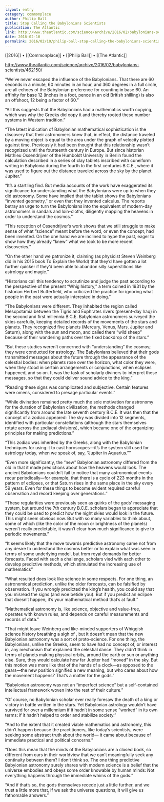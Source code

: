 ```yaml
---
layout: entry
category: commonplace
author: Philip Ball
title: Stop Calling the Babylonians Scientists
publication: The Atlantic
link: http://www.theatlantic.com/science/archive/2016/02/babylonians-scientists/462150/
date: 2016-02-10
permalink: 2016/02/10/philip-ball-stop-calling-the-babylonians-scientists
---
```


[[2016]] • [[Commonplace]] • [[Philip Ball]] • [[The Atlantic]]

http://www.theatlantic.com/science/archive/2016/02/babylonians-scientists/462150/

“We’ve never escaped the influence of the Babylonians. That there are 60 seconds in a minute, 60 minutes in an hour, and 360 degrees in a full circle, are all echoes of the Babylonian preference for counting in base 60. An affinity for base 12 (inches in a foot, pence in an old British shilling) is also an offshoot, 12 being a factor of 60.”

“All this suggests that the Babylonians had a mathematics worth copying, which was why the Greeks did copy it and thereby rooted these number systems in Western tradition.”

“The latest indication of Babylonian mathematical sophistication is the discovery that their astronomers knew that, in effect, the distance traveled by a moving object is equal to the area under the graph of velocity plotted against time. Previously it had been thought that this relationship wasn’t recognized until the fourteenth century in Europe. But since historian Mathieu Ossendrijver of the Humboldt University in Berlin found the calculation described in a series of clay tablets inscribed with cuneiform writing in Babylonia during the fourth to the first centuries B.C.E., where it was used to figure out the distance traveled across the sky by the planet Jupiter.”

“It’s a startling find. But media accounts of the work have exaggerated its significance for understanding what the Babylonians were up to when they did astronomy. Some have implied that the tablet shows the Babylonians “invented geometry,” or even that they invented calculus. The reports betray an urge to turn the Babylonians into the equivalent of modern-day astronomers in sandals and loin-cloths, diligently mapping the heavens in order to understand the cosmos.”

“This reception of Ossendrijver’s work shows that we still struggle to make sense of what “science” meant before the word, or even the concept, had been invented. On the one hand we are inclined to hype the past, eager to show how they already “knew” what we took to be more recent discoveries.”

“On the other hand we patronize it, claiming (as physicist Steven Weinberg did in his 2015 book To Explain the World) that they’d have gotten a lot further quicker if they’d been able to abandon silly superstitions like astrology and magic.”

“Historians call this tendency to scrutinize and judge the past according to the perspective of the present “Whig history,” a term coined in 1931 by the historian Herbert Butterfield, who criticized the practice for ignoring what people in the past were actually interested in doing.”

“The Babylonians were different. They inhabited the region called Mesopotamia between the Tigris and Euphrates rivers (present-day Iraq) in the second and first millennia B.C.E. Babylonian astronomers surveyed the skies carefully, keeping detailed records of the movements of the stars and planets. They recognized five planets (Mercury, Venus, Mars, Jupiter and Saturn), along with the sun and moon, and called them “wild sheep” because of their wandering paths over the fixed backdrop of the stars.”

“But these studies weren’t concerned with “understanding” the cosmos; they were conducted for astrology. The Babylonians believed that their gods transmitted messages about the future through the appearance of the celestial bodies: when planets rose over the horizon, what color they were, when they stood in certain arrangements or conjunctions, when eclipses happened, and so on. It was the task of scholarly diviners to interpret these messages, so that they could deliver sound advice to the king.”

“Reading these signs was complicated and subjective. Certain features were omens, considered to presage particular events.”

“While divination remained pretty much the sole motivation for astronomy for the duration of Babylonian civilization, the methods changed significantly from around the late seventh century B.C.E. It was then that the concept of a zodiac appeared: The sky was divided into 12 segments, identified with particular constellations (although the stars themselves rotate across the zodiacal divisions), which became one of the organizing principles for making predictions.”

“This zodiac was inherited by the Greeks, along with the Babylonian techniques for using it to cast horoscopes—it’s the system still used for astrology today, when we speak of, say, “Jupiter in Aquarius.””

“Even more significantly, the “new” Babylonian astronomy differed from the old in that it made predictions about how the heavens would look. The ancient Babylonians couldn’t fail to notice that many astronomical events recur periodically—for example, that there is a cycle of 223 months in the pattern of eclipses, or that Saturn rises in the same place in the sky every 59 years. Even for these things to become evident required careful observation and record keeping over generations.”

“These regularities were previously seen as quirks of the gods’ messaging system, but around the 7th century B.C.E. scholars began to appreciate that they could be used to predict how the night skies would look in the future. This might seem obvious now. But with so many variables to think about, some of which (like the color of the moon or brightness of the planets) weren’t really predictable, it wasn’t clear how much significance to give to periodic movements.”

“It seems likely that the move towards predictive astronomy came not from any desire to understand the cosmos better or to explain what was seen in terms of some underlying model, but from royal demands for better forecasts. Faced with such a challenge, scholars vied with each other to develop predictive methods, which stimulated the increasing use of mathematics”

“What resulted does look like science in some respects. For one thing, an astronomical prediction, unlike the older forecasts, can be falsified by observation. If you wrongly predicted the king’s health, you could say that you misread the signs (and woe betide you). But if you predict an eclipse that doesn’t happen, it’s your mathematical method that’s at fault.”

“Mathematical astronomy is, like science, objective and value-free, operates with known rules, and depends on careful measurements and records of data.”

“That might leave Weinberg and like-minded supporters of Whiggish science history breathing a sigh of , but it doesn’t mean that the new Babylonian astronomy was a sort of proto-science. For one thing, the Babylonians, unlike the Greeks, seem to have had no concept of, or interest in, any mechanism that explained the celestial dance. They didn’t think in terms of planets making physical orbits, around the earth or sun or anything else. Sure, they would calculate how far Jupiter had “moved” in the sky. But this motion was more like that of the hands of a clock—as opposed to the gears—the new position signified a new meaning, but who cares about how the movement happens? That’s a matter for the gods.”

“Babylonian astronomy was not an “imperfect science” but a self-contained intellectual framework woven into the rest of their culture.”

“Of course, no Babylonian scholar ever really foresaw the death of a king or victory in battle written in the stars. Yet Babylonian astrology wouldn’t have survived for over a millennium if it hadn’t in some sense “worked” in its own terms: if it hadn’t helped to order and stabilize society.”

“And to the extent that it created viable mathematics and astronomy, this didn’t happen because the practitioners, like today’s scientists, were seeking some abstract truth about the world— it came about because of immediate practical and political concerns.”

“Does this mean that the minds of the Babylonians are a closed book, so different from ours in their worldview that we can’t meaningfully seek any continuity between them? I don’t think so. The one thing predictive Babylonian astronomy surely shares with modern science is a belief that the universe embodies and obeys some order knowable by human minds: Not everything happens through the immediate whims of the gods.”

“And if that’s so, the gods themselves recede just a little further, and we trust a little more that, if we ask the universe questions, it will give us fathomable answers.”

